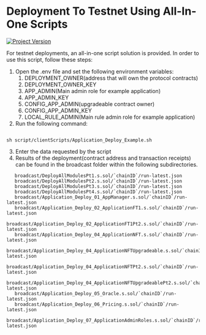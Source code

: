 # Deployment To Testnet Using All-In-One Scripts

[![Project Version][version-image]][version-url]

For testnet deployments, an all-in-one script solution is provided. In order to use this script, follow these steps:

1. Open the .env file and set the following environment variables:
   1. DEPLOYMENT_OWNER(address that will own the protocol contracts)
   2. DEPLOYMENT_OWNER_KEY
   3. APP_ADMIN(Main admin role for example application)
   4. APP_ADMIN_KEY
   5. CONFIG_APP_ADMIN(upgradeable contract owner)
   6. CONFIG_APP_ADMIN_KEY
   7. LOCAL_RULE_ADMIN(Main rule admin role for example application)
2. Run the following command:

```

sh script/clientScripts/Application_Deploy_Example.sh

```

3. Enter the data requested by the script
4. Results of the deployment(contract address and transaction receipts) can be found in the broadcast folder within the following subdirectories. 

```
   broadcast/DeployAllModulesPt1.s.sol/`chainID`/run-latest.json 
   broadcast/DeployAllModulesPt2.s.sol/`chainID`/run-latest.json 
   broadcast/DeployAllModulesPt3.s.sol/`chainID`/run-latest.json 
   broadcast/DeployAllModulesPt4.s.sol/`chainID`/run-latest.json 
   broadcast/Application_Deploy_01_AppManager.s.sol/`chainID`/run-latest.json 
   broadcast/Application_Deploy_02_ApplicationFT1.s.sol/`chainID`/run-latest.json 
   broadcast/Application_Deploy_02_ApplicationFT1Pt2.s.sol/`chainID`/run-latest.json 
   broadcast/Application_Deploy_04_ApplicationNFT.s.sol/`chainID`/run-latest.json 
   broadcast/Application_Deploy_04_ApplicationNFTUpgradeable.s.sol/`chainID`/run-latest.json 
   broadcast/Application_Deploy_04_ApplicationNFTPt2.s.sol/`chainID`/run-latest.json 
   broadcast/Application_Deploy_04_ApplicationNFTUpgradeablePt2.s.sol/`chainID`/run-latest.json 
   broadcast/Application_Deploy_05_Oracle.s.sol/`chainID`/run-latest.json 
   broadcast/Application_Deploy_06_Pricing.s.sol/`chainID`/run-latest.json 
   broadcast/Application_Deploy_07_ApplicationAdminRoles.s.sol/`chainID`/run-latest.json 
```

<!-- These are the header links -->
[version-image]: https://img.shields.io/badge/Version-1.2.1-brightgreen?style=for-the-badge&logo=appveyor
[version-url]: https://github.com/thrackle-io/rules-protocol
